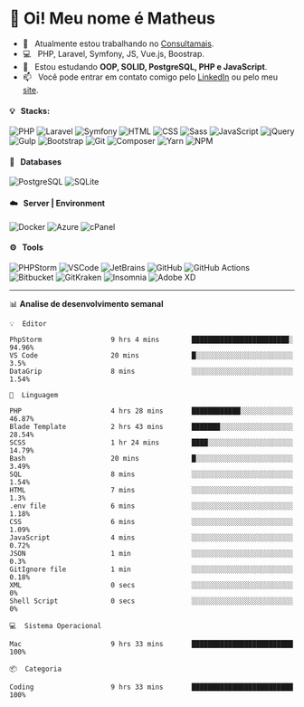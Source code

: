 # 👋 Oi! Meu nome é Matheus

- 🔭 &nbsp; Atualmente estou trabalhando no [Consultamais](https://consultamais.com.br/).
- 💻 &nbsp; PHP, Laravel, Symfony, JS, Vue.js, Boostrap.
- 🌱 &nbsp; Estou estudando **OOP, SOLID, PostgreSQL, PHP e JavaScript**.
- 📫 &nbsp; Você pode entrar em contato comigo pelo [LinkedIn](https://www.linkedin.com/in/matheuscamargoxavier/) ou pelo meu [site](https://matheuscamargo.co).

#### 💡 &nbsp; Stacks:
![PHP](https://img.shields.io/badge/-PHP-777BB4?&logo=php&logoColor=FFFFFF)
![Laravel](https://img.shields.io/badge/-Laravel-FF2D20?&logo=laravel&logoColor=FFFFFF)
![Symfony](https://img.shields.io/badge/-Symfony-000000?&logo=symfony&logoColor=FFFFFF)
![HTML](https://img.shields.io/badge/-HTML-E34F26?&logo=html5&logoColor=FFFFFF)
![CSS](https://img.shields.io/badge/-CSS-1572B6?&logo=css3&logoColor=FFFFFF)
![Sass](https://img.shields.io/badge/-Sass-CC6699?&logo=sass&logoColor=FFFFFF)
![JavaScript](https://img.shields.io/badge/-JavaScript-F7DF1E?&logo=javascript&logoColor=FFFFFF)
![jQuery](https://img.shields.io/badge/-jQuery-0769AD?&logo=jquery&logoColor=FFFFFF)
![Gulp](https://img.shields.io/badge/-Gulp-CF4647?&logo=gulp&logoColor=FFFFFF)
![Bootstrap](https://img.shields.io/badge/-Bootstrap-7952B3?&logo=bootstrap&logoColor=FFFFFF)
![Git](https://img.shields.io/badge/-Git-F05032?&logo=git&logoColor=FFFFFF)
![Composer](https://img.shields.io/badge/-Composer-885630?&logo=composer&logoColor=FFFFFF)
![Yarn](https://img.shields.io/badge/-Yarn-2C8EBB?&logo=yarn&logoColor=FFFFFF)
![NPM](https://img.shields.io/badge/-npm-CB3837?&logo=npm&logoColor=FFFFFF)

#### 💾 &nbsp; Databases
![PostgreSQL](https://img.shields.io/badge/-PostgreSQL-336791?&logo=PostgreSQL&logoColor=FFFFFF)
![SQLite](https://img.shields.io/badge/-SQLite-003B57?&logo=SQLite&logoColor=FFFFFF)

#### ☁️ &nbsp; Server | Environment
![Docker](https://img.shields.io/badge/-Docker-2496ED?&logo=docker&logoColor=FFFFFF)
![Azure](https://img.shields.io/badge/-Azure-0089D6?&logo=microsoft%20azure&logoColor=FFFFFF)
![cPanel](https://img.shields.io/badge/-cPanel-FF6C2C?&logo=cpanel&logoColor=FFFFFF)

#### ⚙️ &nbsp; Tools
![PHPStorm](https://img.shields.io/badge/-PHPStorm-000000?&logo=PHPStorm&logoColor=FFFFFF)
![VSCode](https://img.shields.io/badge/-VSCode-007ACC?&logo=Visual%20Studio%20Code&logoColor=FFFFFF) 
![JetBrains](https://img.shields.io/badge/-JetBrains-000000?&logo=jetbrains&logoColor=FFFFFF) 
![GitHub](https://img.shields.io/badge/-GitHub-181717?&logo=github&logoColor=FFFFFF) 
![GitHub Actions](https://img.shields.io/badge/-GitHub%20Actions-181717?&logo=GitHub%20Actions&logoColor=FFFFFF) 
![Bitbucket](https://img.shields.io/badge/-Bitbucket-0052CC?&logo=bitbucket&logoColor=FFFFFF)
![GitKraken](https://img.shields.io/badge/-GitKraken-179287?&logo=GitKraken&logoColor=FFFFFF)
![Insomnia](https://img.shields.io/badge/-Insomnia-5849BE?&logo=Insomnia&logoColor=FFFFFF)
![Adobe XD](https://img.shields.io/badge/-Adobe%20XD-FF61F6?&logo=adobe%20xd&logoColor=FFFFFF) 
_______

📊  **Analise de desenvolvimento semanal**
```text
💡  Editor

PhpStorm                 9 hrs 4 mins        ████████████████████████░     94.96%
VS Code                  20 mins             █░░░░░░░░░░░░░░░░░░░░░░░░       3.5%
DataGrip                 8 mins              ░░░░░░░░░░░░░░░░░░░░░░░░░      1.54%
```
```text
💬  Linguagem

PHP                      4 hrs 28 mins       ████████████░░░░░░░░░░░░░     46.87%
Blade Template           2 hrs 43 mins       ███████░░░░░░░░░░░░░░░░░░     28.54%
SCSS                     1 hr 24 mins        ████░░░░░░░░░░░░░░░░░░░░░     14.79%
Bash                     20 mins             █░░░░░░░░░░░░░░░░░░░░░░░░      3.49%
SQL                      8 mins              ░░░░░░░░░░░░░░░░░░░░░░░░░      1.54%
HTML                     7 mins              ░░░░░░░░░░░░░░░░░░░░░░░░░       1.3%
.env file                6 mins              ░░░░░░░░░░░░░░░░░░░░░░░░░      1.18%
CSS                      6 mins              ░░░░░░░░░░░░░░░░░░░░░░░░░      1.09%
JavaScript               4 mins              ░░░░░░░░░░░░░░░░░░░░░░░░░      0.72%
JSON                     1 min               ░░░░░░░░░░░░░░░░░░░░░░░░░       0.3%
GitIgnore file           1 min               ░░░░░░░░░░░░░░░░░░░░░░░░░      0.18%
XML                      0 secs              ░░░░░░░░░░░░░░░░░░░░░░░░░         0%
Shell Script             0 secs              ░░░░░░░░░░░░░░░░░░░░░░░░░         0%
```
```text
💻  Sistema Operacional

Mac                      9 hrs 33 mins       █████████████████████████       100%
```
```text
📦  Categoria

Coding                   9 hrs 33 mins       █████████████████████████       100%
```
